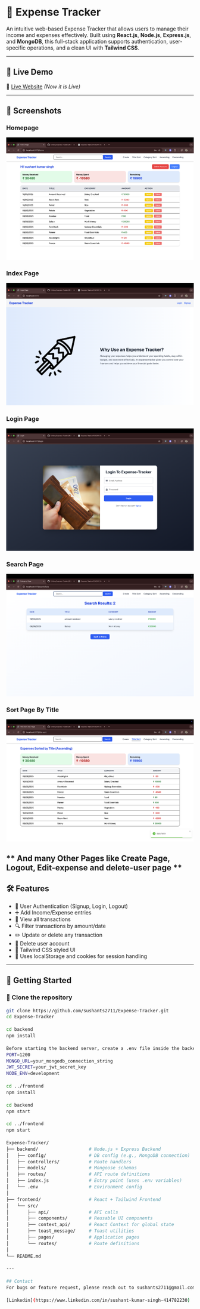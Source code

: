 # 💸 Expense Tracker

An intuitive web-based Expense Tracker that allows users to manage their income and expenses effectively. Built using **React.js**, **Node.js**, **Express.js**, and **MongoDB**, this full-stack application supports authentication, user-specific operations, and a clean UI with **Tailwind CSS**.

---

## 🔗 Live Demo

🚀 [Live Website](https://expense-tracker-frontend-45xu.onrender.com/) *(Now it is Live)*

---

## 📸 Screenshots

### Homepage
![Homepage](./screenshots/Home.png)

### Index Page
![Index Page](./screenshots/index.png)

### Login Page
![Login](./screenshots/Login.png)

### Search Page
![Search](./screenshots/SearchPage.png)

### Sort Page By Title
![Sort](./screenshots/Sort1.png)

** And many Other Pages like Create Page, Logout, Edit-expense and delete-user page **
---

## 🛠 Features

- 🔐 User Authentication (Signup, Login, Logout)
- ➕ Add Income/Expense entries
- 🧾 View all transactions
- 🔍 Filter transactions by amount/date
- ✏️ Update or delete any transaction
- 👤 Delete user account
- 🎨 Tailwind CSS styled UI
- 🍪 Uses localStorage and cookies for session handling

---

## 🚀 Getting Started

### 📁 Clone the repository

```bash
git clone https://github.com/sushants2711/Expense-Tracker.git
cd Expense-Tracker

cd backend
npm install

Before starting the backend server, create a .env file inside the backend/ directory to store your environment variables.
PORT=1200
MONGO_URL=your_mongodb_connection_string
JWT_SECRET=your_jwt_secret_key
NODE_ENV=development

cd ../frontend
npm install

cd backend
npm start

cd ../frontend
npm start

Expense-Tracker/
├── backend/                   # Node.js + Express Backend
│   ├── config/                # DB config (e.g., MongoDB connection)
│   ├── controllers/           # Route handlers
│   ├── models/                # Mongoose schemas
│   ├── routes/                # API route definitions
│   ├── index.js               # Entry point (uses .env variables)
│   └── .env                   # Environment config
│
├── frontend/                  # React + Tailwind Frontend
│   └── src/
│       ├── api/               # API calls
│       ├── components/        # Reusable UI components
│       ├── context_api/       # React Context for global state
│       ├── toast_message/     # Toast utilities
│       ├── pages/             # Application pages
│       └── routes/            # Route definitions
│
└── README.md

---

## Contact
For bugs or feature request, please reach out to sushants2711@gmail.com

[Linkedin](https://www.linkedin.com/in/sushant-kumar-singh-414782230)



